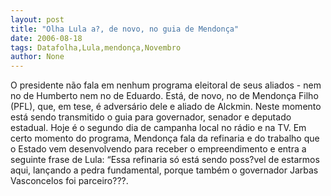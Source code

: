 ```yaml
---
layout: post
title: "Olha Lula a?, de novo, no guia de Mendonça"
date: 2006-08-18
tags: Datafolha,Lula,mendonça,Novembro
author: None
---
```

O presidente não fala em nenhum programa eleitoral de seus aliados - nem no de Humberto nem no de Eduardo.
Está, de novo, no de Mendonça Filho (PFL), que, em tese, é adversário dele e aliado de Alckmin. 
Neste momento está sendo transmitido o guia para governador, senador e deputado estadual.
Hoje é o segundo dia de campanha local no rádio e na TV.
Em certo momento do programa, Mendonça fala da refinaria e do trabalho que o Estado vem desenvolvendo para receber o empreendimento e entra a seguinte frase de Lula:
“Essa refinaria só está sendo poss?vel de estarmos aqui, lançando a pedra fundamental, porque também o governador Jarbas Vasconcelos foi parceiro???. 